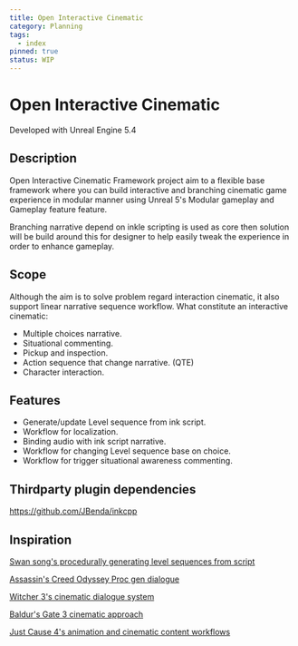 ```yaml
---
title: Open Interactive Cinematic
category: Planning
tags:
  - index
pinned: true
status: WIP
---
```


# Open Interactive Cinematic

Developed with Unreal Engine 5.4

## Description

Open Interactive Cinematic Framework project aim to a flexible base framework where you can build interactive and branching cinematic game experience in modular manner using Unreal 5's Modular gameplay and Gameplay feature feature.

Branching narrative depend on inkle scripting is used as core then solution will be build around this for designer to help easily tweak the experience in order to enhance gameplay.

## Scope

Although the aim is to solve problem regard interaction cinematic, it also support linear narrative sequence workflow.
What constitute an interactive cinematic:

- Multiple choices narrative.
- Situational commenting.
- Pickup and inspection.
- Action sequence that change narrative. (QTE)
- Character interaction.

## Features

- Generate/update Level sequence from ink script.
- Workflow for localization.
- Binding audio with ink script narrative.
- Workflow for changing Level sequence base on choice.
- Workflow for trigger situational awareness commenting.

## Thirdparty plugin dependencies
https://github.com/JBenda/inkcpp

## Inspiration

[Swan song's procedurally generating level sequences from script](https://www.youtube.com/watch?v=CAgTjb_8GFo)

[Assassin's Creed Odyssey Proc gen dialogue](https://www.youtube.com/watch?v=DFM5zbekZ7c)

[Witcher 3's cinematic dialogue system](https://www.youtube.com/watch?v=chf3REzAjgI)

[Baldur's Gate 3 cinematic approach](https://www.youtube.com/watch?v=MdmY9Mt-vz8&t=1382s)

[Just Cause 4's animation and cinematic content workflows](https://www.youtube.com/watch?v=MQjCYQb_pFU)